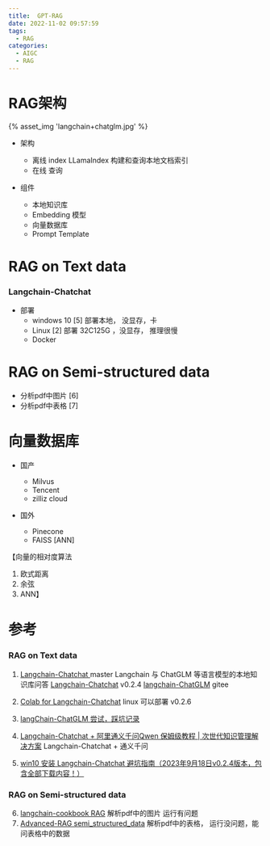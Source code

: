 ```yaml
---
title:  GPT-RAG
date: 2022-11-02 09:57:59
tags:
  - RAG
categories: 
  - AIGC
  - RAG  
---
```


<p></p>
<!-- more -->








# RAG架构
{% asset_img 'langchain+chatglm.jpg' %}

+ 架构
  - 离线 index
    LLamaIndex 构建和查询本地文档索引  
  - 在线 查询
  
+ 组件
  + 本地知识库
  + Embedding 模型
  + 向量数据库
  + Prompt Template

# RAG on Text data
### Langchain-Chatchat
+ 部署 
  - windows 10 [5] 
    部署本地， 没显存，卡
  - Linux [2]
    部署   32C125G ，没显存， 推理很慢 
  - Docker 


# RAG on Semi-structured data
+ 分析pdf中图片 [6]
+ 分析pdf中表格 [7]

# 向量数据库
+ 国产
  - Milvus
  - Tencent 
  - zilliz cloud

+ 国外
  - Pinecone
  - FAISS
    [ANN]
  
【向量的相对度算法
1. 欧式距离
2. 余弦
3. ANN】





# 参考
### RAG on Text data
1. [Langchain-Chatchat ](https://github.com/chatchat-space/Langchain-Chatchat) master
   Langchain 与 ChatGLM 等语言模型的本地知识库问答
   [Langchain-Chatchat](https://github.com/chatchat-space/Langchain-Chatchat/tree/v0.2.4)  v0.2.4 
   [langchain-ChatGLM](https://gitee.com/deepeye/langchain-ChatGLM)  gitee 
   
2. [Colab for Langchain-Chatchat](https://github.com/www6v/Langchain-Chatchat-Colab)   linux 可以部署  v0.2.6
3. [langChain-ChatGLM 尝试，踩坑记录](https://zhuanlan.zhihu.com/p/649055955)
4. [Langchain-Chatchat + 阿里通义千问Qwen 保姆级教程 | 次世代知识管理解决方案](https://zhuanlan.zhihu.com/p/651189680)    Langchain-Chatchat + 通义千问
5. [win10 安装 Langchain-Chatchat 避坑指南（2023年9月18日v0.2.4版本，包含全部下载内容！）](https://blog.csdn.net/weixin_43094965/article/details/133044128)  

### RAG on Semi-structured data
6. [langchain-cookbook RAG](https://github.com/www6v/AIGC/blob/master/langchain-cookbook/Semi_structured_multi_modal_RAG_LLaMA2.ipynb)   解析pdf中的图片  运行有问题
7. [Advanced-RAG semi_structured_data](https://github.com/www6v/AIGC/blob/master/Advanced-RAG/01_semi_structured_data.ipynb)   解析pdf中的表格，  运行没问题，能问表格中的数据
    